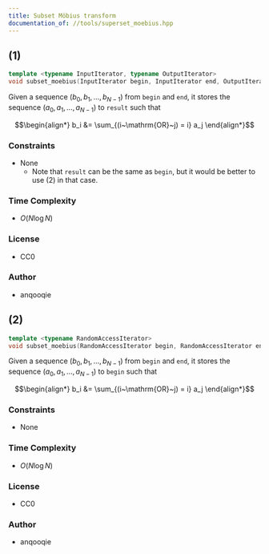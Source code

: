 ```yaml
---
title: Subset Möbius transform
documentation_of: //tools/superset_moebius.hpp
---
```


## (1)
```cpp
template <typename InputIterator, typename OutputIterator>
void subset_moebius(InputIterator begin, InputIterator end, OutputIterator result);
```

Given a sequence $(b_0, b_1, \ldots, b_{N - 1})$ from `begin` and `end`, it stores the sequence $(a_0, a_1, \ldots, a_{N - 1})$ to `result` such that

$$\begin{align*}
b_i &= \sum_{(i~\mathrm{OR}~j) = i} a_j
\end{align*}$$

### Constraints
- None
    - Note that `result` can be the same as `begin`, but it would be better to use (2) in that case.

### Time Complexity
- $O(N \log N)$

### License
- CC0

### Author
- anqooqie

## (2)
```cpp
template <typename RandomAccessIterator>
void subset_moebius(RandomAccessIterator begin, RandomAccessIterator end);
```

Given a sequence $(b_0, b_1, \ldots, b_{N - 1})$ from `begin` and `end`, it stores the sequence $(a_0, a_1, \ldots, a_{N - 1})$ to `begin` such that

$$\begin{align*}
b_i &= \sum_{(i~\mathrm{OR}~j) = i} a_j
\end{align*}$$

### Constraints
- None

### Time Complexity
- $O(N \log N)$

### License
- CC0

### Author
- anqooqie
